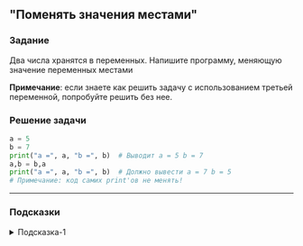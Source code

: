 ## "Поменять значения местами"

### Задание

Два числа хранятся в переменных. Напишите программу, меняющую значение переменных местами

**Примечание**: если знаете как решить задачу с использованием третьей переменной, попробуйте решить без нее.

### Решение задачи

```python
a = 5
b = 7
print("a =", a, "b =", b)  # Выводит a = 5 b = 7
a,b = b,a
print("a =", a, "b =", b)  # Должно вывести a = 7 b = 5
# Примечание: код самих print'ов не менять!
```

---

### Подсказки

<details>
<summary>Подсказка-1</summary>
Сначала решите задачу, используя дополнительную переменную. 
Затем попробуйте решить задачу, без использование третьей переменной.
</details>

